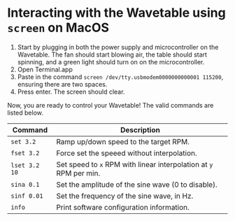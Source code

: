 # Interacting with the Wavetable using `screen` on MacOS

1. Start by plugging in both the power supply and microcontroller on the Wavetable. The fan should start blowing air, the table should start spinning, and a green light should turn on on the microcontroller.
1. Open Terminal.app
1. Paste in the command `screen /dev/tty.usbmodem0000000000001 115200`, ensuring there are two spaces.
1. Press enter. The screen should clear.

Now, you are ready to control your Wavetable! The valid commands are listed below.

| Command                | Description                                                |
|------------------------|------------------------------------------------------------|
| `set 3.2`  | Ramp up/down speed to the target RPM.                              |
| `fset 3.2` | Force set the speeed without interpolation.                        |
| `lset 3.2 10` | Set speed to `x` RPM with linear interpolation at `y` RPM per min. |
| `sina 0.1` | Set the amplitude of the sine wave (0 to disable).                 |
| `sinf 0.01` | Set the frequency of the sine wave, in Hz.                         |
| `info`         | Print software configuration information.                          |

